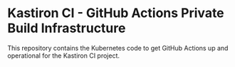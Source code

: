# Kastiron CI - GitHub Actions Private Build Infrastructure

This repository contains the Kubernetes code to get GitHub Actions up and operational for the Kastiron CI project.

